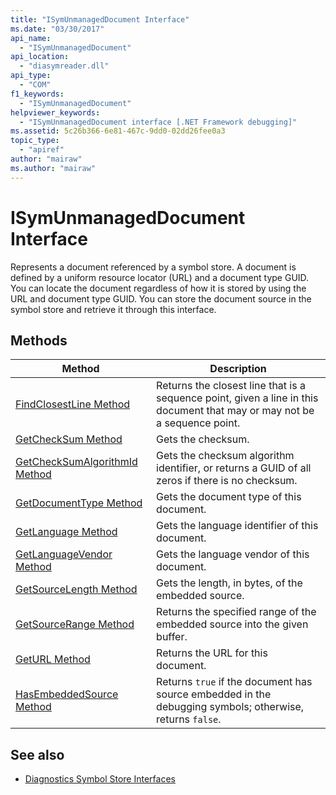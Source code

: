 ```yaml
---
title: "ISymUnmanagedDocument Interface"
ms.date: "03/30/2017"
api_name: 
  - "ISymUnmanagedDocument"
api_location: 
  - "diasymreader.dll"
api_type: 
  - "COM"
f1_keywords: 
  - "ISymUnmanagedDocument"
helpviewer_keywords: 
  - "ISymUnmanagedDocument interface [.NET Framework debugging]"
ms.assetid: 5c26b366-6e81-467c-9dd0-02dd26fee0a3
topic_type: 
  - "apiref"
author: "mairaw"
ms.author: "mairaw"
---
```

# ISymUnmanagedDocument Interface
Represents a document referenced by a symbol store. A document is defined by a uniform resource locator (URL) and a document type GUID. You can locate the document regardless of how it is stored by using the URL and document type GUID. You can store the document source in the symbol store and retrieve it through this interface.  
  
## Methods  
  
|Method|Description|  
|------------|-----------------|  
|[FindClosestLine Method](../../../../docs/framework/unmanaged-api/diagnostics/isymunmanageddocument-findclosestline-method.md)|Returns the closest line that is a sequence point, given a line in this document that may or may not be a sequence point.|  
|[GetCheckSum Method](../../../../docs/framework/unmanaged-api/diagnostics/isymunmanageddocument-getchecksum-method.md)|Gets the checksum.|  
|[GetCheckSumAlgorithmId Method](../../../../docs/framework/unmanaged-api/diagnostics/isymunmanageddocument-getchecksumalgorithmid-method.md)|Gets the checksum algorithm identifier, or returns a GUID of all zeros if there is no checksum.|  
|[GetDocumentType Method](../../../../docs/framework/unmanaged-api/diagnostics/isymunmanageddocument-getdocumenttype-method.md)|Gets the document type of this document.|  
|[GetLanguage Method](../../../../docs/framework/unmanaged-api/diagnostics/isymunmanageddocument-getlanguage-method.md)|Gets the language identifier of this document.|  
|[GetLanguageVendor Method](../../../../docs/framework/unmanaged-api/diagnostics/isymunmanageddocument-getlanguagevendor-method.md)|Gets the language vendor of this document.|  
|[GetSourceLength Method](../../../../docs/framework/unmanaged-api/diagnostics/isymunmanageddocument-getsourcelength-method.md)|Gets the length, in bytes, of the embedded source.|  
|[GetSourceRange Method](../../../../docs/framework/unmanaged-api/diagnostics/isymunmanageddocument-getsourcerange-method.md)|Returns the specified range of the embedded source into the given buffer.|  
|[GetURL Method](../../../../docs/framework/unmanaged-api/diagnostics/isymunmanageddocument-geturl-method.md)|Returns the URL for this document.|  
|[HasEmbeddedSource Method](../../../../docs/framework/unmanaged-api/diagnostics/isymunmanageddocument-hasembeddedsource-method.md)|Returns `true` if the document has source embedded in the debugging symbols; otherwise, returns `false`.|  
  
## See also
- [Diagnostics Symbol Store Interfaces](../../../../docs/framework/unmanaged-api/diagnostics/diagnostics-symbol-store-interfaces.md)
